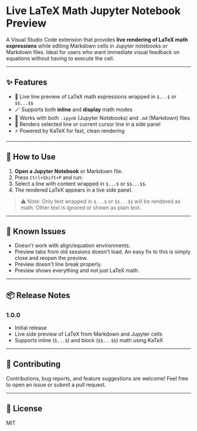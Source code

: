 # Live LaTeX Math Jupyter Notebook Preview

A Visual Studio Code extension that provides **live rendering of LaTeX math expressions** while editing Markdown cells in Jupyter notebooks or Markdown files. Ideal for users who want immediate visual feedback on equations without having to execute the cell.

---

## ✨ Features

- 📐 Live line preview of LaTeX math expressions wrapped in `$...$` or `$$...$$`
- 🪄 Supports both **inline** and **display** math modes
- 📄 Works with both `.ipynb` (Jupyter Notebooks) and `.md` (Markdown) files
- 🧭 Renders selected line or current cursor line in a side panel
- ⚡ Powered by KaTeX for fast, clean rendering

---

## 🧪 How to Use

1. **Open a Jupyter Notebook** or Markdown file.
2. Press `Ctrl+Shift+P` and run:
3. Select a line with content wrapped in `$...$` or `$$...$$`.
4. The rendered LaTeX appears in a live side panel.

> ⚠️ Note: Only text wrapped in `$...$` or `$$...$$` will be rendered as math. Other text is ignored or shown as plain text.

---

## 🐞 Known Issues

- Doesn't work with align/equation environments.
- Preview tabs from old sessions doesn't load. An easy fix to this is simply close and reopen the preview.
- Preview doesn't line break properly.
- Preview shows everything and not just LaTeX math.

---

## 📦 Release Notes

### 1.0.0

- Initial release
- Live side preview of LaTeX from Markdown and Jupyter cells
- Supports inline (`$...$`) and block (`$$...$$`) math using KaTeX

---

## 🙌 Contributing

Contributions, bug reports, and feature suggestions are welcome! Feel free to open an issue or submit a pull request.

---

## 📜 License

MIT
